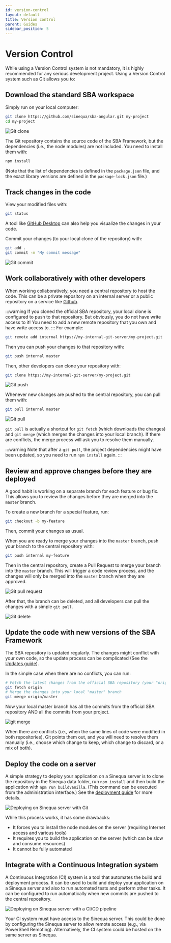 ```yaml
---
id: version-control
layout: default
title: Version control
parent: Guides
sidebar_position: 5
---
```


# Version Control

While using a Version Control system is not mandatory, it is highly recommended for any serious development project. Using a Version Control system such as Git allows you to:

## Download the standard SBA workspace

Simply run on your local computer:

```bash
git clone https://github.com/sinequa/sba-angular.git my-project
cd my-project
```

![Git clone](/assets/guides/git-clone.png)

The Git repository contains the source code of the SBA Framework, but the dependencies (i.e., the node modules) are not included. You need to install them with:

```bash
npm install
```

(Note that the list of dependencies is defined in the `package.json` file, and the exact library versions are defined in the `package-lock.json` file.)

## Track changes in the code

View your modified files with:

```bash
git status
```

A tool like [GitHub Desktop](https://desktop.github.com/) can also help you visualize the changes in your code.

Commit your changes (to your local clone of the repository) with:

```bash
git add .
git commit -m "My commit message"
```

![Git commit](/assets/guides/git-commit.png)

## Work collaboratively with other developers

When working collaboratively, you need a central repository to host the code. This can be a private repository on an internal server or a public repository on a service like [Github](https://github.com).

:::warning
If you cloned the official SBA repository, your local clone is configured to push to that repository. But obviously, you do not have write access to it! You need to add a new remote repository that you own and have write access to.
:::
For example:
```bash
git remote add internal https://my-internal-git-server/my-project.git
```

Then you can push your changes to that repository with:

```bash
git push internal master
```

Then, other developers can clone your repository with:

```bash
git clone https://my-internal-git-server/my-project.git
```

![Git push](/assets/guides/git-push.png)

Whenever new changes are pushed to the central repository, you can pull them with:

```bash
git pull internal master
```

![Git pull](/assets/guides/git-pull.png)

`git pull` is actually a shortcut for `git fetch` (which downloads the changes) and `git merge` (which merges the changes into your local branch). If there are conflicts, the merge process will ask you to resolve them manually.

:::warning
Note that after a `git pull`, the project dependencies might have been updated, so you need to run `npm install` again.
:::

## Review and approve changes before they are deployed

A good habit is working on a separate branch for each feature or bug fix. This allows you to review the changes before they are merged into the `master` branch.

To create a new branch for a special feature, run:

```bash
git checkout -b my-feature
```

Then, commit your changes as usual.

When you are ready to merge your changes into the `master` branch, push your branch to the central repository with:

```bash
git push internal my-feature
```

Then in the central repository, create a Pull Request to merge your branch into the `master` branch. This will trigger a code review process, and the changes will only be merged into the `master` branch when they are approved.

![Git pull request](/assets/guides/git-pr.png)

After that, the branch can be deleted, and all developers can pull the changes with a simple `git pull`.

![Git delete](/assets/guides/git-delete.png)

## Update the code with new versions of the SBA Framework

The SBA repository is updated regularly. The changes might conflict with your own code, so the update process can be complicated (See the [Updates guide](6-updates.md)).

In the simple case when there are no conflicts, you can run:

```bash 
# Fetch the latest changes from the official SBA repository (your "origin" remote)
git fetch origin
# Merge the changes into your local "master" branch
git merge origin/master
```

Now your local master branch has all the commits from the official SBA repository AND all the commits from your project.

![git merge](/assets/guides/git-merge.png)

When there are conflicts (i.e., when the same lines of code were modified in both repositories), Git points them out, and you will need to resolve them manually (i.e., choose which change to keep, which change to discard, or a mix of both).

## Deploy the code on a server

A simple strategy to deploy your application on a Sinequa server is to clone the repository in the Sinequa data folder, run `npm install` and then build the application with `npm run buildvanilla`. (This command can be executed from the administration interface.) See the [deployment guide](4-deployment.md) for more details.

![Deploying on Sinequa server with Git](/assets/guides/git-server.png)

While this process works, it has some drawbacks:

- It forces you to install the node modules on the server (requiring Internet access and various tools)
- It requires you to build the application on the server (which can be slow and consume resources)
- It cannot be fully automated

## Integrate with a Continuous Integration system

A Continuous Integration (CI) system is a tool that automates the build and deployment process. It can be used to build and deploy your application on a Sinequa server and also to run automated tests and perform other tasks. It can be configured to run automatically when new commits are pushed to the central repository.

![Deploying on Sinequa server with a CI/CD pipeline](/assets/guides/git-ci.png)

Your CI system must have access to the Sinequa server. This could be done by configuring the Sinequa server to allow remote access (e.g., via PowerShell Remoting). Alternatively, the CI system could be hosted on the same server as Sinequa.
